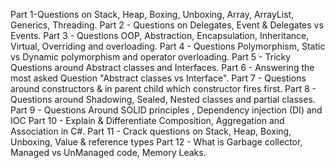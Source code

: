 Part 1-Questions on Stack, Heap, Boxing, Unboxing, Array, ArrayList, Generics, Threading.
Part 2 - Questions on Delegates, Event & Delegates vs Events.
Part 3 - Questions OOP, Abstraction, Encapsulation, Inheritance, Virtual, Overriding and overloading.
Part 4 - Questions Polymorphism, Static vs Dynamic polymorphism and operator overloading.
Part 5 - Tricky Questions around Abstract classes and Interfaces.
Part 6 - Answering the most asked Question "Abstract classes vs Interface".
Part 7 - Questions around constructors & in parent child which constructor fires first.
Part 8 - Questions around Shadowing, Sealed, Nested classes and partial classes.
Part 9 - Questions Around SOLID principles , Dependency injection (DI) and IOC
Part 10 - Explain & Differentiate Composition, Aggregation and Association in C#.
Part 11 - Crack questions on Stack, Heap, Boxing, Unboxing, Value &  reference types
Part 12 - What is Garbage collector, Managed vs UnManaged code, Memory Leaks.